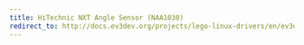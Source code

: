 ```yaml
---
title: HiTechnic NXT Angle Sensor (NAA1030)
redirect_to: http://docs.ev3dev.org/projects/lego-linux-drivers/en/ev3dev-jessie/sensor_data.html#ht-nxt-angle
---
```

